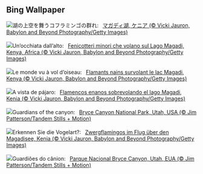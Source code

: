 ## Bing Wallpaper
![](https://www.bing.com/th?id=OHR.MagadiFlamingos_JA-JP3870887285_UHD.jpg&w=1000)湖の上空を舞うコフラミンゴの群れ:&nbsp;&ensp;[マガディ湖, ケニア (© Vicki Jauron, Babylon and Beyond Photography/Getty Images)](https://www.bing.com/th?id=OHR.MagadiFlamingos_JA-JP3870887285_UHD.jpg)
<br><br/>
![](https://www.bing.com/th?id=OHR.MagadiFlamingos_IT-IT3571024430_UHD.jpg&w=1000)Un’occhiata dall’alto:&nbsp;&ensp;[Fenicotteri minori che volano sul Lago Magadi, Kenya, Africa (© Vicki Jauron, Babylon and Beyond Photography/Getty Images)](https://www.bing.com/th?id=OHR.MagadiFlamingos_IT-IT3571024430_UHD.jpg)
<br><br/>
![](https://www.bing.com/th?id=OHR.MagadiFlamingos_FR-FR1596921851_UHD.jpg&w=1000)Le monde vu à vol d’oiseau:&nbsp;&ensp;[Flamants nains survolant le lac Magadi, Kenya (© Vicki Jauron, Babylon and Beyond Photography/Getty Images)](https://www.bing.com/th?id=OHR.MagadiFlamingos_FR-FR1596921851_UHD.jpg)
<br><br/>
![](https://www.bing.com/th?id=OHR.MagadiFlamingos_ES-ES7116146101_UHD.jpg&w=1000)A vista de pájaro:&nbsp;&ensp;[Flamencos enanos sobrevolando el lago Magadi, Kenia (© Vicki Jauron, Babylon and Beyond Photography/Getty Images)](https://www.bing.com/th?id=OHR.MagadiFlamingos_ES-ES7116146101_UHD.jpg)
<br><br/>
![](https://www.bing.com/th?id=OHR.BryceSnow_EN-GB7209658465_UHD.jpg&w=1000)Guardians of the canyon:&nbsp;&ensp;[Bryce Canyon National Park, Utah, USA (© Jim Patterson/Tandem Stills + Motion)](https://www.bing.com/th?id=OHR.BryceSnow_EN-GB7209658465_UHD.jpg)
<br><br/>
![](https://www.bing.com/th?id=OHR.MagadiFlamingos_DE-DE1454409448_UHD.jpg&w=1000)Erkennen Sie die Vogelart?:&nbsp;&ensp;[Zwergflamingos im Flug über den Magadisee, Kenia (© Vicki Jauron, Babylon and Beyond Photography/Getty Images)](https://www.bing.com/th?id=OHR.MagadiFlamingos_DE-DE1454409448_UHD.jpg)
<br><br/>
![](https://www.bing.com/th?id=OHR.BryceSnow_PT-BR0096570080_UHD.jpg&w=1000)Guardiões do cânion:&nbsp;&ensp;[Parque Nacional Bryce Canyon, Utah, EUA (© Jim Patterson/Tandem Stills + Motion)](https://www.bing.com/th?id=OHR.BryceSnow_PT-BR0096570080_UHD.jpg)
<br><br/>
